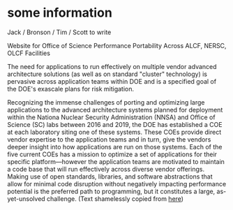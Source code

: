 # some information

Jack / Bronson / Tim / Scott to write

Website for Office of Science Performance Portability Across ALCF, NERSC, OLCF Facilities


The need for applications to run effectively on multiple vendor advanced architecture solutions (as well as on standard "cluster" technology) is pervasive across application teams within DOE and is a specified goal of the DOE's exascale plans for risk mitigation.

Recognizing the immense challenges of porting and optimizing large applications to the advanced architecture systems planned for deployment within the Nationa Nuclear Security Administration (NNSA) and Office of Science (SC) labs between 2016 and 2019, the DOE has established a COE at each laboratory siting one of these systems. These COEs provide direct vendor expertise to the application teams and in turn, give the vendors deeper insight into how applications are run on those systems. Each of the five current COEs has a mission to optimize a set of applications for their specific platform—however the application teams are motivated to maintain a code base that will run effectively across diverse vendor offerings. Making use of open standards, libraries, and software abstractions that allow for minimal code disruption without negatively impacting performance potential is the preferred path to programming, but it constitutes a large, as-yet-unsolved challenge.
(Text shamelessly copied from [here](https://asc.llnl.gov/DOE-COE-Mtg-2016/#overview-expanded))
